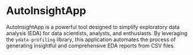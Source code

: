 # AutoInsightApp
AutoInsightApp is a powerful tool designed to simplify exploratory data analysis (EDA) for data scientists, analysts, and enthusiasts. By leveraging the `ydata-profiling` library, this application automates the process of generating insightful and comprehensive EDA reports from CSV files. 
